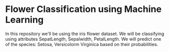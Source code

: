 # Flower Classification using Machine Learning
In this repository we'll be using the iris flower dataset.
We will be classifying using attributes SepatLength, Sepalwidth, PetalLength.
We will predict one of the species: Setosa, Versicolorm Virginica based on their probabilities.
